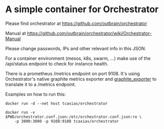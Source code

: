 # A simple container for Orchestrator

Please find orchestrator at https://github.com/outbrain/orchestrator

Manual at https://github.com/outbrain/orchestrator/wiki/Orchestrator-Manual

Please change passwords, IPs and other relevant info in this JSON.

For a container environment (mesos, k8s, swarm, ...) make use of the /api/status endpoint to check for instance health.

There is a prometheus /metrics endpoint on port 9108.
It's using Orchestrator's native graphite metrics exporter and [graphite_exporter](https://github.com/prometheus/graphite_exporter) to translate it to a /metrics endpoint.

Examples on how to run this:

    docker run -d --net host tcaxias/orchestrator
    
    docker run -v $PWD/orchestrator.conf.json:/etc/orchestrator.conf.json:ro \
        -p 3000:3000 -p 9108:9108 tcaxias/orchestrator
